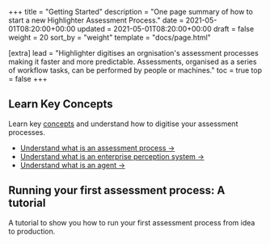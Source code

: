 +++
title = "Getting Started"
description = "One page summary of how to start a new Highlighter Assessment Process."
date = 2021-05-01T08:20:00+00:00
updated = 2021-05-01T08:20:00+00:00
draft = false
weight = 20
sort_by = "weight"
template = "docs/page.html"

[extra]
lead = "Highlighter digitises an orgnisation's assessment processes making it faster and more predictable. Assessments, organised as a series of workflow tasks, can be performed by people or machines."
toc = true
top = false
+++

## Learn Key Concepts

Learn key [concepts](../../concepts/introduction/) and understand how to digitise your assessment processes.

* [Understand what is an assessment process →](../../concepts/assessment-process/)
* [Understand what is an enterprise perception system →](../../concepts/enterprise-perception-system/)
* [Understand what is an agent →](../../concepts/agents/)

## Running your first assessment process: A tutorial

A tutorial to show you how to run your first assessment process from idea to production.
